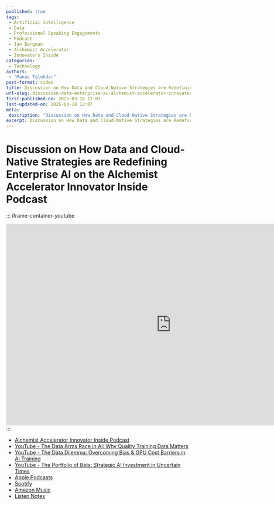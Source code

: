 ```yaml
---
published: true
tags:
 - Artificial Intelligence
 - Data
 - Professional Speaking Engagements
 - Podcast
 - Ian Bergman
 - Alchemist Accelerator
 - Innovators Inside
categories:
 - Technology
authors:
 - "Manas Talukdar"
post-format: video
title: Discussion on How Data and Cloud-Native Strategies are Redefining Enterprise AI on the Alchemist Accelerator Innovator Inside Podcast
url-slug: discussion-data-enterprise-ai-alchemist-accelerator-innovators-inside-podcast
first-published-on: 2025-03-18 12:07
last-updated-on: 2025-03-18 12:07
meta:
 description: "Discussion on How Data and Cloud-Native Strategies are Redefining Enterprise AI on the Alchemist Accelerator Innovator Inside Podcast."
excerpt: Discussion on How Data and Cloud-Native Strategies are Redefining Enterprise AI on the Alchemist Accelerator Innovator Inside Podcast"
---
```


# Discussion on How Data and Cloud-Native Strategies are Redefining Enterprise AI on the Alchemist Accelerator Innovator Inside Podcast

::: iframe-container-youtube
<iframe title="YouTube video player" width="900" height="550" src="https://www.youtube.com/embed/H78ndreHKO8?si=qttUc8bGmbH3Nmm2" frameborder="0" allow="accelerometer; autoplay; clipboard-write; encrypted-media; gyroscope; picture-in-picture; web-share" referrerpolicy="strict-origin-when-cross-origin" allowfullscreen></iframe>
:::

- [Alchemist Accelerator Innovator Inside Podcast](https://www.alchemistaccelerator.com/podcasts-archive/manas-talukdar)
- [YouTube - The Data Arms Race in AI: Why Quality Training Data Matters](https://www.youtube.com/watch?v=H78ndreHKO8)
- [YouTube - The Data Dilemma: Overcoming Bias & GPU Cost Barriers in AI Training](https://www.youtube.com/watch?v=Q7CT-obaBR4)
- [YouTube - The Portfolio of Bets: Strategic AI Investment in Uncertain Times](https://www.youtube.com/watch?v=Fb_e-_j4ivs)
- [Apple Podcasts](https://podcasts.apple.com/us/podcast/how-data-and-cloud-native-strategies-are-redefining/id1539980005?i=1000699628657)
- [Spotify](https://open.spotify.com/episode/6Z8oLzcKA19BmHOqJtV54A)
- [Amazon Music](https://music.amazon.com/podcasts/e76fa82b-a51e-497e-94b1-3dc91fe8cb54/episodes/27847d87-868c-4e0d-8928-284ac3c66812/)
- [Listen Notes](https://www.listennotes.com/podcasts/alchemistx/how-data-and-cloud-native-jEZU1vFQ7fp/)
